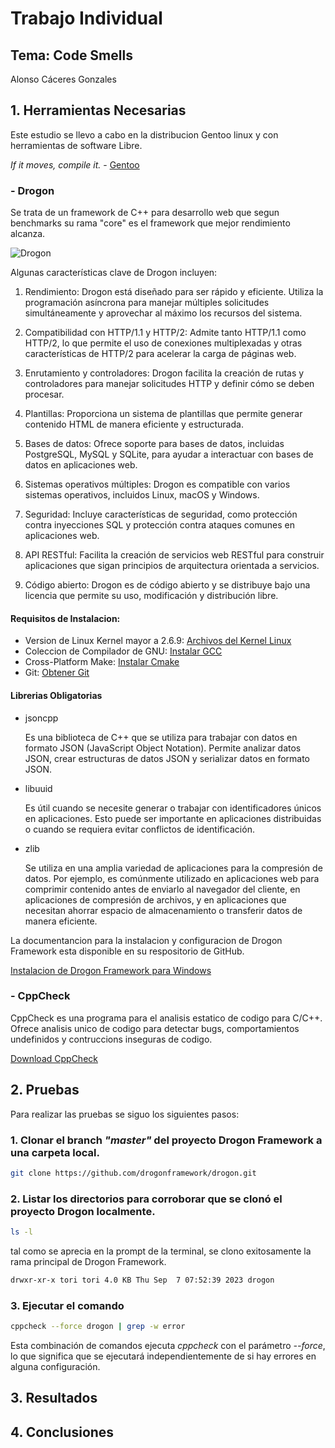 # Trabajo Individual

## Tema: Code Smells

Alonso Cáceres Gonzales

## 1. Herramientas Necesarias

Este estudio se llevo a cabo en la distribucion Gentoo linux y con herramientas de software Libre.

<em>If it moves, compile it.</em> - [Gentoo](https://www.gentoo.org/)

### - Drogon

Se trata de un framework de C++ para desarrollo web que segun benchmarks su rama "core" es el framework que mejor rendimiento alcanza. 


![Drogon](https://github.com/DarkShadow76/ArquiSoft-Grupo1/blob/master/trabajoIndividual/AlonsoCaceres/benchmark.png)

Algunas características clave de Drogon incluyen:

  1. Rendimiento: Drogon está diseñado para ser rápido y eficiente. Utiliza la programación asíncrona para manejar múltiples solicitudes simultáneamente y aprovechar al máximo los recursos del sistema.

  2. Compatibilidad con HTTP/1.1 y HTTP/2: Admite tanto HTTP/1.1 como HTTP/2, lo que permite el uso de conexiones multiplexadas y otras características de HTTP/2 para acelerar la carga de páginas web.

  3. Enrutamiento y controladores: Drogon facilita la creación de rutas y controladores para manejar solicitudes HTTP y definir cómo se deben procesar.

  4. Plantillas: Proporciona un sistema de plantillas que permite generar contenido HTML de manera eficiente y estructurada.

  5. Bases de datos: Ofrece soporte para bases de datos, incluidas PostgreSQL, MySQL y SQLite, para ayudar a interactuar con bases de datos en aplicaciones web.

  6. Sistemas operativos múltiples: Drogon es compatible con varios sistemas operativos, incluidos Linux, macOS y Windows.

  7. Seguridad: Incluye características de seguridad, como protección contra inyecciones SQL y protección contra ataques comunes en aplicaciones web.

  8. API RESTful: Facilita la creación de servicios web RESTful para construir aplicaciones que sigan principios de arquitectura orientada a servicios.

  9. Código abierto: Drogon es de código abierto y se distribuye bajo una licencia que permite su uso, modificación y distribución libre.

#### Requisitos de Instalacion:

- Version de Linux Kernel mayor a 2.6.9: [Archivos del Kernel Linux](https://www.kernel.org/)
- Coleccion de Compilador de GNU: [Instalar GCC](https://gcc.gnu.org/)
- Cross-Platform Make: [Instalar Cmake](https://github.com/drogonframework/drogon/wiki/ENG-02-Installation)
- Git: [Obtener Git](https://git-scm.com/)

#### Librerias Obligatorias
 
- jsoncpp

  Es una biblioteca de C++ que se utiliza para trabajar con datos en formato JSON (JavaScript Object Notation). Permite analizar datos JSON, crear estructuras de datos JSON y serializar datos en formato JSON.

- libuuid

  Es útil cuando se necesite generar o trabajar con identificadores únicos en aplicaciones. Esto puede ser importante en aplicaciones distribuidas o cuando se requiera evitar conflictos de identificación.

- zlib

  Se utiliza en una amplia variedad de aplicaciones para la compresión de datos. Por ejemplo, es comúnmente utilizado en aplicaciones web para comprimir contenido antes de enviarlo al navegador del cliente, en aplicaciones de compresión de archivos, y en aplicaciones que necesitan ahorrar espacio de almacenamiento o transferir datos de manera eficiente.

La documentancion para la instalacion y configuracion de Drogon Framework esta disponible en su respositorio de GitHub.

[Instalacion de Drogon Framework para Windows](https://github.com/drogonframework/drogon/wiki/ENG-02-Installation#windows)

### - CppCheck

CppCheck es una programa para el analisis estatico de codigo para C/C++. Ofrece analisis unico de codigo para detectar bugs, comportamientos undefinidos y contruccions inseguras de codigo.

[Download CppCheck](https://cppcheck.sourceforge.io/)

## 2. Pruebas

Para realizar las pruebas se siguo los siguientes pasos:

### 1. Clonar el branch <em>"master"</em> del proyecto Drogon Framework a una carpeta local.

```bash
git clone https://github.com/drogonframework/drogon.git
```

### 2. Listar los directorios para corroborar que se clonó el proyecto Drogon localmente.

```bash
ls -l
```
tal como se aprecia en la prompt de la terminal, se clono exitosamente la rama principal de Drogon Framework.

```bash
drwxr-xr-x tori tori 4.0 KB Thu Sep  7 07:52:39 2023 drogon
```

### 3. Ejecutar el comando

```bash
cppcheck --force drogon | grep -w error
```

Esta combinación de comandos ejecuta <em>cppcheck</em> con el parámetro <em>--force</em>, lo que significa que se ejecutará independientemente de si hay errores en alguna configuración.

## 3. Resultados

## 4. Conclusiones
